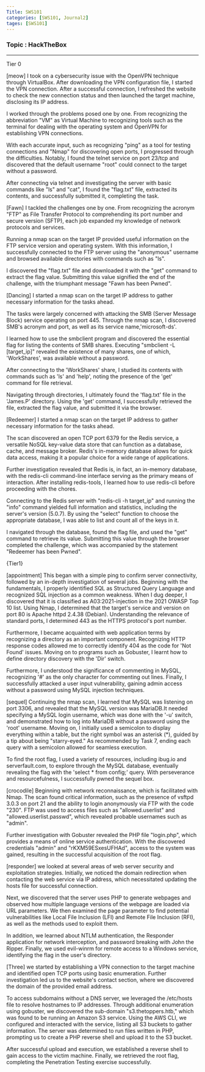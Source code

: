 ```yaml
---
Title: SWS101
categories: [SWS101, Journal2]
tages: [SWS101]
---
```


### Topic : HackTheBox
----

Tier 0

[meow]
I took on a cybersecurity issue with the OpenVPN technique through VirtualBox. After downloading the VPN configuration file, I started the VPN connection. After a successful connection, I refreshed the website to check the new connection status and then launched the target machine, disclosing its IP address.

I worked through the problems posed one by one. From recognizing the abbreviation "VM" as Virtual Machine to recognizing tools such as the terminal for dealing with the operating system and OpenVPN for establishing VPN connections.

With each accurate input, such as recognizing "ping" as a tool for testing connections and "Nmap" for discovering open ports, I progressed through the difficulties. Notably, I found the telnet service on port 23/tcp and discovered that the default username "root" could connect to the target without a password.

After connecting via telnet and investigating the server with basic commands like "ls" and "cat", I found the "flag.txt" file, extracted its contents, and successfully submitted it, completing the task.

[Fawn]
I tackled the challenges one by one. From recognizing the acronym "FTP" as File Transfer Protocol to comprehending its port number and secure version (SFTP), each job expanded my knowledge of network protocols and services.

Running a nmap scan on the target IP provided useful information on the FTP service version and operating system. With this information, I successfully connected to the FTP server using the "anonymous" username and browsed available directories with commands such as "ls".

I discovered the "flag.txt" file and downloaded it with the "get" command to extract the flag value. Submitting this value signified the end of the challenge, with the triumphant message "Fawn has been Pwned".

[Dancing]
I started a nmap scan on the target IP address to gather necessary information for the tasks ahead.

The tasks were largely concerned with attacking the SMB (Server Message Block) service operating on port 445. Through the nmap scan, I discovered SMB's acronym and port, as well as its service name,'microsoft-ds'.

I learned how to use the smbclient program and discovered the essential flag for listing the contents of SMB shares. Executing "smbclient -L [target_ip]" revealed the existence of many shares, one of which, 'WorkShares', was available without a password.

After connecting to the 'WorkShares' share, I studied its contents with commands such as 'ls' and 'help', noting the presence of the 'get' command for file retrieval.

Navigating through directories, I ultimately found the 'flag.txt' file in the 'James.P' directory. Using the 'get' command, I successfully retrieved the file, extracted the flag value, and submitted it via the browser.

[Redeemer]
I started a nmap scan on the target IP address to gather necessary information for the tasks ahead.

The scan discovered an open TCP port 6379 for the Redis service, a versatile NoSQL key-value data store that can function as a database, cache, and message broker. Redis's in-memory database allows for quick data access, making it a popular choice for a wide range of applications.

Further investigation revealed that Redis is, in fact, an in-memory database, with the redis-cli command-line interface serving as the primary means of interaction. After installing redis-tools, I learned how to use redis-cli before proceeding with the chores.

Connecting to the Redis server with "redis-cli -h target_ip" and running the "info" command yielded full information and statistics, including the server's version (5.0.7). By using the "select" function to choose the appropriate database, I was able to list and count all of the keys in it.

I navigated through the database, found the flag file, and used the "get" command to retrieve its value. Submitting this value through the browser completed the challenge, which was accompanied by the statement "Redeemer has been Pwned".

{Tier1}

[appointment]
This began with a simple ping to confirm server connectivity, followed by an in-depth investigation of several jobs. Beginning with the fundamentals, I properly identified SQL as Structured Query Language and recognized SQL injection as a common weakness. When I dug deeper, I discovered that it is classified as A03:2021-injection in the 2021 OWASP Top 10 list. Using Nmap, I determined that the target's service and version on port 80 is Apache httpd 2.4.38 (Debian). Understanding the relevance of standard ports, I determined 443 as the HTTPS protocol's port number. 

Furthermore, I became acquainted with web application terms by recognizing a directory as an important component. Recognizing HTTP response codes allowed me to correctly identify 404 as the code for 'Not Found' issues. Moving on to programs such as Gobuster, I learnt how to define directory discovery with the 'Dir' switch. 

Furthermore, I understood the significance of commenting in MySQL, recognizing '#' as the only character for commenting out lines. Finally, I successfully attacked a user input vulnerability, gaining admin access without a password using MySQL injection techniques.

[sequel]
Continuing the nmap scan, I learned that MySQL was listening on port 3306, and revealed that the MySQL version was MariaDB.It needed specifying a MySQL login username, which was done with the '-u' switch, and demonstrated how to log into MariaDB without a password using the 'root' username. Moving on, I initially used a semicolon to display everything within a table, but the right symbol was an asterisk (*), guided by a tip about being "starry-eyed." As recommended by Task 7, ending each query with a semicolon allowed for seamless execution. 

To find the root flag, I used a variety of resources, including ibug.io and serverfault.com, to explore through the MySQL database, eventually revealing the flag with the 'select * from config;' query. With perseverance and resourcefulness, I successfully pwned the sequel box.

[crocodile]
Beginning with network reconnaissance, which is facilitated with Nmap. The scan found critical information, such as the presence of vsftpd 3.0.3 on port 21 and the ability to login anonymously via FTP with the code "230". FTP was used to access files such as "allowed.userlist" and "allowed.userlist.passwd", which revealed probable usernames such as "admin". 

Further investigation with Gobuster revealed the PHP file "login.php", which provides a means of online service authentication. With the discovered credentials "admin" and "rKXM59ESxesUFHAd", access to the system was gained, resulting in the successful acquisition of the root flag.

[responder]
we looked at several areas of web server security and exploitation strategies. Initially, we noticed the domain redirection when contacting the web service via IP address, which necessitated updating the hosts file for successful connection. 

Next, we discovered that the server uses PHP to generate webpages and observed how multiple language versions of the webpage are loaded via URL parameters. We then examined the page parameter to find potential vulnerabilities like Local File Inclusion (LFI) and Remote File Inclusion (RFI), as well as the methods used to exploit them. 

In addition, we learned about NTLM authentication, the Responder application for network interception, and password breaking with John the Ripper. Finally, we used evil-winrm for remote access to a Windows service, identifying the flag in the user's directory.

[Three]
we started by establishing a VPN connection to the target machine and identified open TCP ports using basic enumeration. Further investigation led us to the website's contact section, where we discovered the domain of the provided email address. 

To access subdomains without a DNS server, we leveraged the /etc/hosts file to resolve hostnames to IP addresses. Through additional enumeration using gobuster, we discovered the sub-domain "s3.thetoppers.htb," which was found to be running an Amazon S3 service. Using the AWS CLI, we configured and interacted with the service, listing all S3 buckets to gather information. The server was determined to run files written in PHP, prompting us to create a PHP reverse shell and upload it to the S3 bucket.

After successful upload and execution, we established a reverse shell to gain access to the victim machine. Finally, we retrieved the root flag, completing the Penetration Testing exercise successfully.
